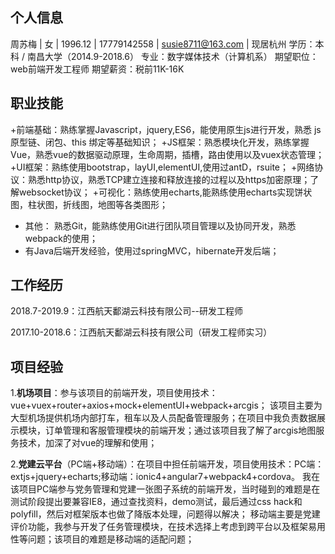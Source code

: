 ## 个人信息

周苏梅 | 女 | 1996.12 | 17779142558 | susie8711@163.com | 现居杭州
学历：本科 / 南昌大学（2014.9-2018.6） 专业：数字媒体技术（计算机系）
期望职位：web前端开发工程师
期望薪资：税前11K-16K

## 职业技能

+前端基础：熟练掌握Javascript，jquery,ES6，能使用原生js进行开发，熟悉 js 原型链、闭包、this 绑定等基础知识；
+JS框架：熟悉模块化开发，熟练掌握Vue，熟悉vue的数据驱动原理，生命周期，插槽，路由使用以及vuex状态管理；
+UI框架：熟练使用bootstrap，layUI,elementUI,使用过antD，rsuite；
+网络协议：熟悉http协议，熟悉TCP建立连接和释放连接的过程以及https加密原理；了解websocket协议；
+可视化：熟练使用echarts,能熟练使用echarts实现饼状图，柱状图，折线图，地图等各类图形；
+ 其他： 熟悉Git，能熟练使用Git进行团队项目管理以及协同开发，熟悉webpack的使用；
+ 有Java后端开发经验，使用过springMVC，hibernate开发后端；

## 工作经历
2018.7-2019.9：江西航天鄱湖云科技有限公司--研发工程师

2017.10-2018.6：江西航天鄱湖云科技有限公司（研发工程师实习）

## 项目经验
1.**机场项目**：参与该项目的前端开发，项目使用技术：vue+vuex+router+axios+mock+elementUI+webpack+arcgis；
该项目主要为大型机场提供机场内部打车，租车以及人员配备管理服务；在项目中我负责数据展示模块，订单管理和客服管理模块的前端开发；通过该项目我了解了arcgis地图服务技术，加深了对vue的理解和使用；

2.**党建云平台**（PC端+移动端）：在项目中担任前端开发，项目使用技术：PC端：extjs+jquery+echarts;移动端：ionic4+angular7+webpack4+cordova。
我在该项目PC端参与党务管理和党建一张图子系统的前端开发，当时碰到的难题是在测试阶段提出要兼容IE8，通过查找资料，demo测试，最后通过css hack和polyfill，然后对框架版本也做了降版本处理，问题得以解决；
移动端主要是党建评价功能，我参与开发了任务管理模块，在技术选择上考虑到跨平台以及框架易用性等问题；该项目的难题是移动端的适配问题；


